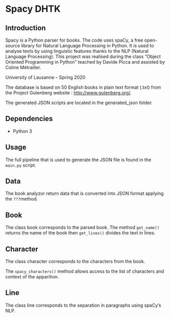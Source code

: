 # Spacy DHTK  

## Introduction  

Spacy is a Python parser for books. The code uses spaCy, a free open-source library for Natural Language Processing in Python. It is used to analyse texts by using linguistic features thanks to the NLP (Natural Language Processing). 
This project was realised during the class “Object Oriented Programming in Python” teached by Davide Picca and assisted by Coline Métrailler.  

University of Lausanne – Spring 2020

The database is based on 50 English books in plain text format (.txt) from the Project Gutenberg website : http://www.gutenberg.org/.  

The generated JSON scripts are located in the generated_json folder.  

## Dependencies
- Python 3

## Usage 


The full pipeline that is used to generate the JSON file is found in the `main.py` script. 

## Data 
The book analyzor return data that is converted into JSON format applying the `???`method.

## Book 
The class book corresponds to the parsed book. 
The method `get_name()` returns the name of the book then `get_lines()` divides the text in lines.


## Character 
The class character corresponds to the characters from the book. 

The `spacy_characters()` method allows access to the list of characters and context of the apparition. 

## Line
The class line corresponds to the separation in paragraphs using spaCy’s NLP. 


